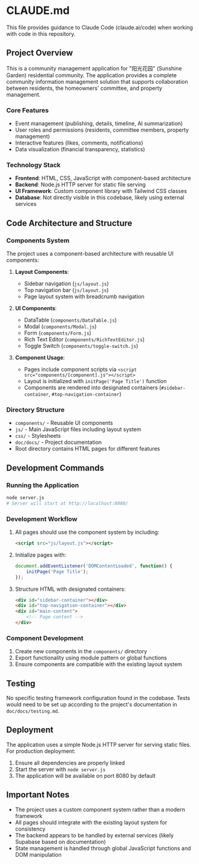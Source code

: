 # CLAUDE.md

This file provides guidance to Claude Code (claude.ai/code) when working with code in this repository.

## Project Overview

This is a community management application for "阳光花园" (Sunshine Garden) residential community. The application provides a complete community information management solution that supports collaboration between residents, the homeowners' committee, and property management.

### Core Features
- Event management (publishing, details, timeline, AI summarization)
- User roles and permissions (residents, committee members, property management)
- Interactive features (likes, comments, notifications)
- Data visualization (financial transparency, statistics)

### Technology Stack
- **Frontend**: HTML, CSS, JavaScript with component-based architecture
- **Backend**: Node.js HTTP server for static file serving
- **UI Framework**: Custom component library with Tailwind CSS classes
- **Database**: Not directly visible in this codebase, likely using external services

## Code Architecture and Structure

### Components System
The project uses a component-based architecture with reusable UI components:

1. **Layout Components**:
   - Sidebar navigation (`js/layout.js`)
   - Top navigation bar (`js/layout.js`)
   - Page layout system with breadcrumb navigation

2. **UI Components**:
   - DataTable (`components/DataTable.js`)
   - Modal (`components/Modal.js`)
   - Form (`components/Form.js`)
   - Rich Text Editor (`components/RichTextEditor.js`)
   - Toggle Switch (`components/toggle-switch.js`)

3. **Component Usage**:
   - Pages include component scripts via `<script src="components/[component].js"></script>`
   - Layout is initialized with `initPage('Page Title')` function
   - Components are rendered into designated containers (`#sidebar-container`, `#top-navigation-container`)

### Directory Structure
- `components/` - Reusable UI components
- `js/` - Main JavaScript files including layout system
- `css/` - Stylesheets
- `doc/docs/` - Project documentation
- Root directory contains HTML pages for different features

## Development Commands

### Running the Application
```bash
node server.js
# Server will start at http://localhost:8080/
```

### Development Workflow
1. All pages should use the component system by including:
   ```html
   <script src="js/layout.js"></script>
   ```
2. Initialize pages with:
   ```javascript
   document.addEventListener('DOMContentLoaded', function() {
       initPage('Page Title');
   });
   ```
3. Structure HTML with designated containers:
   ```html
   <div id="sidebar-container"></div>
   <div id="top-navigation-container"></div>
   <div id="main-content">
       <!-- Page content -->
   </div>
   ```

### Component Development
1. Create new components in the `components/` directory
2. Export functionality using module pattern or global functions
3. Ensure components are compatible with the existing layout system

## Testing
No specific testing framework configuration found in the codebase. Tests would need to be set up according to the project's documentation in `doc/docs/testing.md`.

## Deployment
The application uses a simple Node.js HTTP server for serving static files. For production deployment:
1. Ensure all dependencies are properly linked
2. Start the server with `node server.js`
3. The application will be available on port 8080 by default

## Important Notes
- The project uses a custom component system rather than a modern framework
- All pages should integrate with the existing layout system for consistency
- The backend appears to be handled by external services (likely Supabase based on documentation)
- State management is handled through global JavaScript functions and DOM manipulation